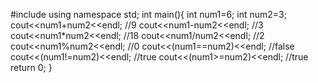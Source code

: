 #include<iostream>
using namespace std;
int main(){
    int num1=6;
    int num2=3;
    cout<<num1+num2<<endl; //9
    cout<<num1-num2<<endl; //3
    cout<<num1*num2<<endl; //18
    cout<<num1/num2<<endl; //2
    cout<<num1%num2<<endl; //0
    cout<<(num1==num2)<<endl; //false
    cout<<(num1!=num2)<<endl; //true
    cout<<(num1>=num2)<<endl; //true
    return 0;
}


